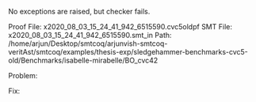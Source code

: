 No exceptions are raised, but checker fails.

Proof File: x2020_08_03_15_24_41_942_6515590.cvc5oldpf
SMT File: x2020_08_03_15_24_41_942_6515590.smt_in
Path: /home/arjun/Desktop/smtcoq/arjunvish-smtcoq-veritAst/smtcoq/examples/thesis-exp/sledgehammer-benchmarks-cvc5-old/Benchmarks/isabelle-mirabelle/BO_cvc42

Problem:

Fix:
